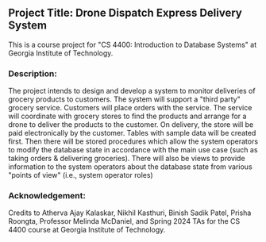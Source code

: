 ## Project Title: Drone Dispatch Express Delivery System

This is a course project for "CS 4400: Introduction to Database Systems" at Georgia Institute of Technology.

### Description:
The project intends to design and develop a system to monitor deliveries of grocery products to customers. The system will support a "third party" grocery service. Customers will place orders with the service. The service will coordinate with grocery stores to find the products and arrange for a drone to deliver the products to the customer. On delivery, the store will be paid electronically by the customer. Tables with sample data will be created first. Then there will be stored procedures which allow the system operators to modify the database state in accordance with the main use case (such as taking orders & delivering groceries). There will also be views to provide information to the system operators about the database state from various "points of view" (i.e., system operator roles)

### Acknowledgement:
Credits to Atherva Ajay Kalaskar, Nikhil Kasthuri, Binish Sadik Patel, Prisha Roongta, Professor Melinda McDaniel, and Spring 2024 TAs for the CS 4400 course at Georgia Institute of Technology.

